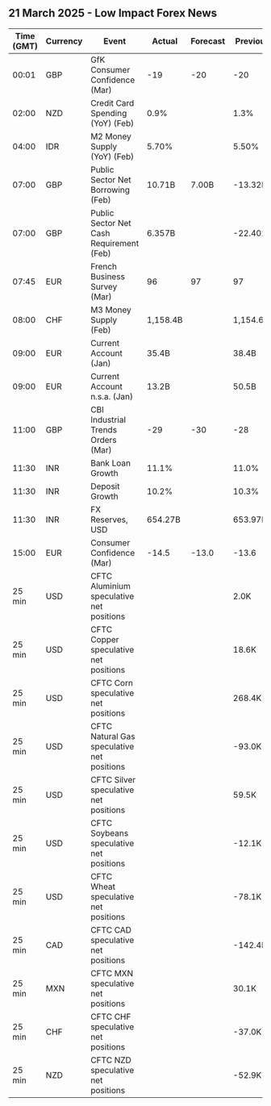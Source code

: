 ## 21 March 2025 - Low Impact Forex News

| Time (GMT) | Currency | Event | Actual | Forecast | Previous |
|------|----------|-------|--------|----------|----------|
| 00:01 | GBP | GfK Consumer Confidence (Mar) | -19 | -20 | -20 |
| 02:00 | NZD | Credit Card Spending (YoY) (Feb) | 0.9% |  | 1.3% |
| 04:00 | IDR | M2 Money Supply (YoY) (Feb) | 5.70% |  | 5.50% |
| 07:00 | GBP | Public Sector Net Borrowing (Feb) | 10.71B | 7.00B | -13.32B |
| 07:00 | GBP | Public Sector Net Cash Requirement (Feb) | 6.357B |  | -22.402B |
| 07:45 | EUR | French Business Survey (Mar) | 96 | 97 | 97 |
| 08:00 | CHF | M3 Money Supply (Feb) | 1,158.4B |  | 1,154.6B |
| 09:00 | EUR | Current Account (Jan) | 35.4B |  | 38.4B |
| 09:00 | EUR | Current Account n.s.a. (Jan) | 13.2B |  | 50.5B |
| 11:00 | GBP | CBI Industrial Trends Orders (Mar) | -29 | -30 | -28 |
| 11:30 | INR | Bank Loan Growth | 11.1% |  | 11.0% |
| 11:30 | INR | Deposit Growth | 10.2% |  | 10.3% |
| 11:30 | INR | FX Reserves, USD | 654.27B |  | 653.97B |
| 15:00 | EUR | Consumer Confidence (Mar) | -14.5 | -13.0 | -13.6 |
| 25 min | USD | CFTC Aluminium speculative net positions |  |  | 2.0K |
| 25 min | USD | CFTC Copper speculative net positions |  |  | 18.6K |
| 25 min | USD | CFTC Corn speculative net positions |  |  | 268.4K |
| 25 min | USD | CFTC Natural Gas speculative net positions |  |  | -93.0K |
| 25 min | USD | CFTC Silver speculative net positions |  |  | 59.5K |
| 25 min | USD | CFTC Soybeans speculative net positions |  |  | -12.1K |
| 25 min | USD | CFTC Wheat speculative net positions |  |  | -78.1K |
| 25 min | CAD | CFTC CAD speculative net positions |  |  | -142.4K |
| 25 min | MXN | CFTC MXN speculative net positions |  |  | 30.1K |
| 25 min | CHF | CFTC CHF speculative net positions |  |  | -37.0K |
| 25 min | NZD | CFTC NZD speculative net positions |  |  | -52.9K |
